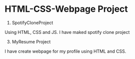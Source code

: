 # HTML-CSS-Webpage Project 
1. SpotifyCloneProject

Using HTML, CSS and JS. I have maked spotify clone project
   
3. MyResume Project

I have create webpage for my profile using HTML and CSS.
